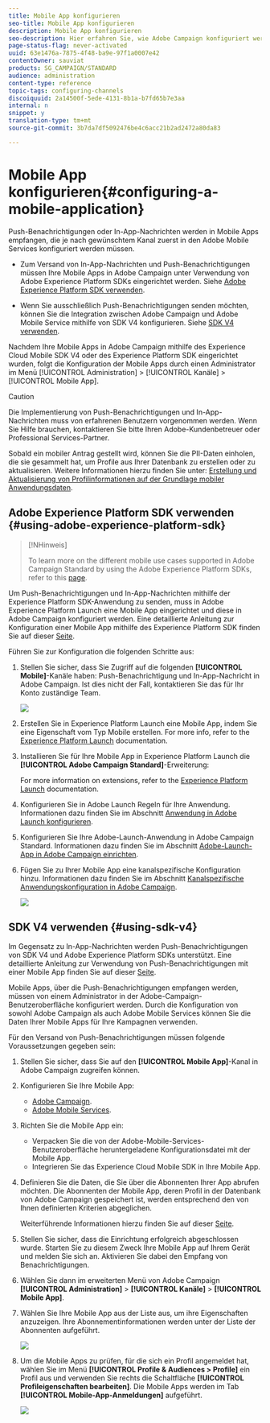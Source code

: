 ```yaml
---
title: Mobile App konfigurieren
seo-title: Mobile App konfigurieren
description: Mobile App konfigurieren
seo-description: Hier erfahren Sie, wie Adobe Campaign konfiguriert werden muss, damit Push-Benachrichtigungen oder In-App-Nachrichten unter Verwendung von SDK V4 oder Experience Platform SDK gesendet werden können.
page-status-flag: never-activated
uuid: 63e1476a-7875-4f48-ba9e-97f1a0007e42
contentOwner: sauviat
products: SG_CAMPAIGN/STANDARD
audience: administration
content-type: reference
topic-tags: configuring-channels
discoiquuid: 2a14500f-5ede-4131-8b1a-b7fd65b7e3aa
internal: n
snippet: y
translation-type: tm+mt
source-git-commit: 3b7da7df5092476be4c6acc21b2ad2472a80da83

---
```



# Mobile App konfigurieren{#configuring-a-mobile-application}

Push-Benachrichtigungen oder In-App-Nachrichten werden in Mobile Apps empfangen, die je nach gewünschtem Kanal zuerst in den Adobe Mobile Services konfiguriert werden müssen.

* Zum Versand von In-App-Nachrichten und Push-Benachrichtigungen müssen Ihre Mobile Apps in Adobe Campaign unter Verwendung von Adobe Experience Platform SDKs eingerichtet werden. Siehe [Adobe Experience Platform SDK verwenden](#using-adobe-experience-platform-sdk).

* Wenn Sie ausschließlich Push-Benachrichtigungen senden möchten, können Sie die Integration zwischen Adobe Campaign und Adobe Mobile Service mithilfe von SDK V4 konfigurieren. Siehe [SDK V4 verwenden](#using-sdk-v4).

Nachdem Ihre Mobile Apps in Adobe Campaign mithilfe des Experience Cloud Mobile SDK V4 oder des Experience Platform SDK eingerichtet wurden, folgt die Konfiguration der Mobile Apps durch einen Administrator im Menü [!UICONTROL Administration] &gt; [!UICONTROL Kanäle] &gt; [!UICONTROL Mobile App].

>[!CAUTION]
>
>Die Implementierung von Push-Benachrichtigungen und In-App-Nachrichten muss von erfahrenen Benutzern vorgenommen werden. Wenn Sie Hilfe brauchen, kontaktieren Sie bitte Ihren Adobe-Kundenbetreuer oder Professional Services-Partner.

Sobald ein mobiler Antrag gestellt wird, können Sie die PII-Daten einholen, die sie gesammelt hat, um Profile aus Ihrer Datenbank zu erstellen oder zu aktualisieren. Weitere Informationen hierzu finden Sie unter: [Erstellung und Aktualisierung von Profilinformationen auf der Grundlage mobiler Anwendungsdaten](../../channels/using/updating-profile-with-mobile-app-data.md).

## Adobe Experience Platform SDK verwenden {#using-adobe-experience-platform-sdk}

>[!NHinweis]
>
>To learn more on the different mobile use cases supported in Adobe Campaign Standard by using the Adobe Experience Platform SDKs, refer to this [page](https://helpx.adobe.com/campaign/kb/configure-launch-rules-acs-use-cases.html).

Um Push-Benachrichtigungen und In-App-Nachrichten mithilfe der Experience Platform SDK-Anwendung zu senden, muss in Adobe Experience Platform Launch eine Mobile App eingerichtet und diese in Adobe Campaign konfiguriert werden. Eine detaillierte Anleitung zur Konfiguration einer Mobile App mithilfe des Experience Platform SDK finden Sie auf dieser [Seite](https://helpx.adobe.com/campaign/kb/configuring-app-sdkv4.html).

Führen Sie zur Konfiguration die folgenden Schritte aus:

1. Stellen Sie sicher, dass Sie Zugriff auf die folgenden **[!UICONTROL Mobile]**-Kanäle haben: Push-Benachrichtigung und In-App-Nachricht in Adobe Campaign. Ist dies nicht der Fall, kontaktieren Sie das für Ihr Konto zuständige Team.

   ![](assets/launch_1.png)

1. Erstellen Sie in Experience Platform Launch eine Mobile App, indem Sie eine Eigenschaft vom Typ Mobile erstellen. For more info, refer to the [Experience Platform Launch](https://aep-sdks.gitbook.io/docs/getting-started/create-a-mobile-property#create-a-new-mobile-property) documentation.
1. Installieren Sie für Ihre Mobile App in Experience Platform Launch die **[!UICONTROL Adobe Campaign Standard]**-Erweiterung:

   For more information on extensions, refer to the [Experience Platform Launch](https://aep-sdks.gitbook.io/docs/using-mobile-extensions/adobe-campaign-standard) documentation.

1. Konfigurieren Sie in Adobe Launch Regeln für Ihre Anwendung. Informationen dazu finden Sie im Abschnitt [Anwendung in Adobe Launch konfigurieren](https://helpx.adobe.com/campaign/kb/config-app-in-launch.html#Step1Createdataelements).
1. Konfigurieren Sie Ihre Adobe-Launch-Anwendung in Adobe Campaign Standard. Informationen dazu finden Sie im Abschnitt [Adobe-Launch-App in Adobe Campaign einrichten](https://helpx.adobe.com/campaign/kb/configuring-app-sdk.html#SettingupyourAdobeLaunchapplicationinAdobeCampaign).
1. Fügen Sie zu Ihrer Mobile App eine kanalspezifische Konfiguration hinzu. Informationen dazu finden Sie im Abschnitt [Kanalspezifische Anwendungskonfiguration in Adobe Campaign](https://helpx.adobe.com/campaign/kb/configuring-app-sdk.html#ChannelspecificapplicationconfigurationinAdobeCampaign).

   ![](assets/launch_2.png)

## SDK V4 verwenden {#using-sdk-v4}

Im Gegensatz zu In-App-Nachrichten werden Push-Benachrichtigungen von SDK V4 und Adobe Experience Platform SDKs unterstützt. Eine detaillierte Anleitung zur Verwendung von Push-Benachrichtigungen mit einer Mobile App finden Sie auf dieser [Seite](https://helpx.adobe.com/campaign/kb/configuring-app-sdkv4.html).

Mobile Apps, über die Push-Benachrichtigungen empfangen werden, müssen von einem Administrator in der Adobe-Campaign-Benutzeroberfläche konfiguriert werden. Durch die Konfiguration von sowohl Adobe Campaign als auch Adobe Mobile Services können Sie die Daten Ihrer Mobile Apps für Ihre Kampagnen verwenden.

Für den Versand von Push-Benachrichtigungen müssen folgende Voraussetzungen gegeben sein:

1. Stellen Sie sicher, dass Sie auf den **[!UICONTROL Mobile App]**-Kanal in Adobe Campaign zugreifen können.
1. Konfigurieren Sie Ihre Mobile App:

   * [Adobe Campaign](https://helpx.adobe.com/campaign/kb/configuring-app-sdkv4.html#SettingupamobileapplicationinAdobeCampaign).
   * [Adobe Mobile Services](https://helpx.adobe.com/campaign/kb/configuring-app-sdkv4.html#ConfiguringamobileapplicationinAdobeMobileServices).

1. Richten Sie die Mobile App ein:

   * Verpacken Sie die von der Adobe-Mobile-Services-Benutzeroberfläche heruntergeladene Konfigurationsdatei mit der Mobile App.
   * Integrieren Sie das Experience Cloud Mobile SDK in Ihre Mobile App.

1. Definieren Sie die Daten, die Sie über die Abonnenten Ihrer App abrufen möchten. Die Abonnenten der Mobile App, deren Profil in der Datenbank von Adobe Campaign gespeichert ist, werden entsprechend den von Ihnen definierten Kriterien abgeglichen.

   Weiterführende Informationen hierzu finden Sie auf dieser [Seite](https://helpx.adobe.com/campaign/kb/configuring-app-sdkv4.html#Collectingsubscribersdatafromamobileapplication).

1. Stellen Sie sicher, dass die Einrichtung erfolgreich abgeschlossen wurde. Starten Sie zu diesem Zweck Ihre Mobile App auf Ihrem Gerät und melden Sie sich an. Aktivieren Sie dabei den Empfang von Benachrichtigungen.
1. Wählen Sie dann im erweiterten Menü von Adobe Campaign **[!UICONTROL Administration]** &gt; **[!UICONTROL Kanäle]** &gt; **[!UICONTROL Mobile App]**.
1. Wählen Sie Ihre Mobile App aus der Liste aus, um ihre Eigenschaften anzuzeigen. Ihre Abonnementinformationen werden unter der Liste der Abonnenten aufgeführt.

   ![](assets/push_notif_mobile_app.png)

1. Um die Mobile Apps zu prüfen, für die sich ein Profil angemeldet hat, wählen Sie im Menü **[!UICONTROL Profile &amp; Audiences &gt; Profile]** ein Profil aus und verwenden Sie rechts die Schaltfläche **[!UICONTROL Profileigenschaften bearbeiten]**. Die Mobile Apps werden im Tab **[!UICONTROL Mobile-App-Anmeldungen]** aufgeführt.

   ![](assets/push_notif_subscriptions.png)